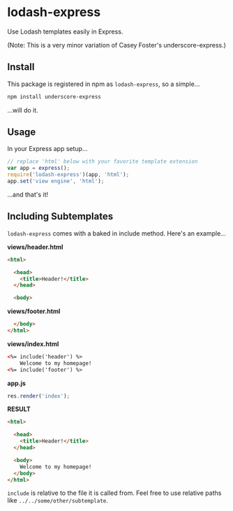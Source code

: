 # lodash-express

Use Lodash templates easily in Express.

(Note: This is a very minor variation of Casey Foster's underscore-express.)

## Install

This package is registered in npm as `lodash-express`, so a simple...

```bash
npm install underscore-express
```

...will do it.

## Usage

In your Express app setup...

```js
// replace 'html' below with your favorite template extension
var app = express();
require('lodash-express')(app, 'html'); 
app.set('view engine', 'html');
```

...and that's it!

## Including Subtemplates

`lodash-express` comes with a baked in include method. Here's an example...

**views/header.html**
```html
<html>

  <head>
    <title>Header!</title>
  </head>

  <body>
```

**views/footer.html**
```html
  </body>
</html>
```

**views/index.html**
```html
<%= include('header') %>
    Welcome to my homepage!
<%= include('footer') %>
```

**app.js**
```js
res.render('index');
```

**RESULT**
```html
<html>

  <head>
    <title>Header!</title>
  </head>

  <body>
    Welcome to my homepage!
  </body>
</html>
```

`include` is relative to the file it is called from. Feel free to use relative paths like `../../some/other/subtemplate`.

